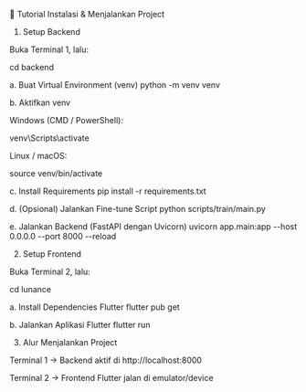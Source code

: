 📌 Tutorial Instalasi & Menjalankan Project

1. Setup Backend

Buka Terminal 1, lalu:

cd backend

a. Buat Virtual Environment (venv)
python -m venv venv

b. Aktifkan venv

Windows (CMD / PowerShell):

venv\Scripts\activate

Linux / macOS:

source venv/bin/activate

c. Install Requirements
pip install -r requirements.txt

d. (Opsional) Jalankan Fine-tune Script
python scripts/train/main.py

e. Jalankan Backend (FastAPI dengan Uvicorn)
uvicorn app.main:app --host 0.0.0.0 --port 8000 --reload

2. Setup Frontend

Buka Terminal 2, lalu:

cd lunance

a. Install Dependencies Flutter
flutter pub get

b. Jalankan Aplikasi Flutter
flutter run

3. Alur Menjalankan Project

Terminal 1 → Backend aktif di http://localhost:8000

Terminal 2 → Frontend Flutter jalan di emulator/device
